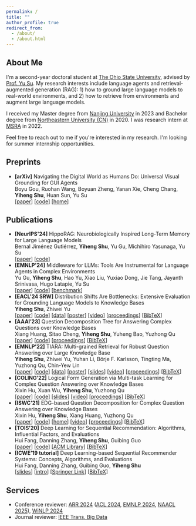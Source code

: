 ```yaml
---
permalink: /
title: ""
author_profile: true
redirect_from: 
  - /about/
  - /about.html
---
```


## About Me

I'm a second-year doctoral student at [The Ohio State University](https://cse.osu.edu/), advised by [Prof. Yu Su](https://ysu1989.github.io/).
My research interests include language agents and retrieval-augmented generation (RAG): 1) how to ground large language models to real-world environments, and 2) how to retrieve from environments and augment large language models.

I received my Master degree from [Nanjing University](https://www.nju.edu.cn/en/) in 2023 and Bachelor degree from [Northeastern University (CN)](http://sc.neu.edu.cn/english/main.htm) in 2020. 
I was research intern at [MSRA](https://www.msra.cn/) in 2022.


Feel free to reach out to me if you're interested in my research. I'm looking for summer internship opportunities.

<!-- - Master in Computer Technology, [Nanjing University](https://www.nju.edu.cn/en/), 2020.09-2023.06, advised by [Prof. Yuzhong Qu](http://ws.nju.edu.cn/~yzqu)
- Bachelor in Software Engineering, [Northeastern University (CN)](http://english.neu.edu.cn/), 2016.09-2020.06, advised by [Prof. Guibing Guo](https://guoguibing.github.io/) and [Prof. Gang Wu](http://faculty.neu.edu.cn/wugang/)
- Full-time Research Intern, [Microsoft Research Asia](https://www.msra.cn/), 2022.02-2023.02, advised by researcher [Zhiwei Yu](https://www.microsoft.com/en-us/research/people/zhiwyu/) -->

## Preprints

- **[arXiv]** Navigating the Digital World as Humans Do: Universal Visual Grounding for GUI Agents  
Boyu Gou, Ruohan Wang, Boyuan Zheng, Yanan Xie, Cheng Chang, **Yiheng Shu**, Huan Sun, Yu Su  
[[paper](https://arxiv.org/abs/2410.05243)]
[[code](https://github.com/OSU-NLP-Group/UGround)]
[[home](https://osu-nlp-group.github.io/UGround/)]

## Publications

- **[NeurIPS'24]** HippoRAG: Neurobiologically Inspired Long-Term Memory for Large Language Models  
Bernal Jiménez Gutiérrez, **Yiheng Shu**, Yu Gu, Michihiro Yasunaga, Yu Su  
[[paper](https://arxiv.org/abs/2405.14831)]
[[code](https://github.com/OSU-NLP-Group/HippoRAG)]
- **[EMNLP'24]** Middleware for LLMs: Tools Are Instrumental for Language Agents in Complex Environments  
Yu Gu, **Yiheng Shu**, Hao Yu, Xiao Liu, Yuxiao Dong, Jie Tang, Jayanth Srinivasa, Hugo Latapie, Yu Su  
[[paper](https://arxiv.org/abs/2402.14672)]
[[code](https://github.com/OSU-NLP-Group/Fuxi)]
[[benchmark](https://huggingface.co/datasets/osunlp/KBQA-Agent)]
- **[EACL'24 SRW]** Distribution Shifts Are Bottlenecks: Extensive Evaluation for Grounding Language Models to Knowledge Bases  
**Yiheng Shu**, Zhiwei Yu  
[[paper](https://arxiv.org/abs/2309.08345)]
[[code](https://github.com/yhshu/Distribution-Shifts-for-KBQA)]
[[data](https://huggingface.co/datasets/yhshu/TIARA-GAIN/tree/main)]
[[poster](https://s3.amazonaws.com/pf-user-files-01/u-59356/uploads/2024-02-11/4f13myd/EACL%202024%20SRW%20poster.pdf)]
[[video](https://s3.amazonaws.com/pf-user-files-01/u-59356/uploads/2024-02-11/6103mrr/EACL%202024%20SRW%20slides.mp4)]
[[proceedings](https://aclanthology.org/2024.eacl-srw.7/)]
[[BibTeX](https://aclanthology.org/2024.eacl-srw.7.bib)]
- **[AAAI’23]** Question Decomposition Tree for Answering Complex Questions over Knowledge Bases  
Xiang Huang, Sitao Cheng, **Yiheng Shu**, Yuheng Bao, Yuzhong Qu  
[[paper](https://arxiv.org/abs/2306.07597)]
[[code](https://github.com/cdhx/QDTQA)]
[[proceedings](https://ojs.aaai.org/index.php/AAAI/article/view/26519/26291)]
[[BibTeX](https://dblp.org/rec/conf/aaai/HuangCSBQ23.html?view=bibtex)]
- **[EMNLP’22]** TIARA: Multi-grained Retrieval for Robust Question Answering over Large Knowledge Base  
**Yiheng Shu**, Zhiwei Yu, Yuhan Li, Börje F. Karlsson, Tingting Ma, Yuzhong Qu, Chin-Yew Lin  
[[paper](https://arxiv.org/abs/2210.12925)]
[[code](https://github.com/microsoft/KC/tree/main/papers/TIARA)]
[[data](https://drive.google.com/file/d/171vTwW-tO4_5DdEzlYljj2-M3YHvegYF/view?usp=sharing)]
[[poster](https://yihengshu.github.io/files/EMNLP22poster.pdf)]
[[slides](https://yihengshu.github.io/files/EMNLP22slides.pdf)]
[[video](https://s3.amazonaws.com/pf-user-files-01/u-59356/uploads/2022-11-04/fr03tjr/EMNLP22.mp4)] 
[[proceedings](https://aclanthology.org/2022.emnlp-main.555/)]
[[BibTeX](https://aclanthology.org/2022.emnlp-main.555.bib)]
- **[COLING’22]** Logical Form Generation via Multi-task Learning for Complex Question Answering over Knowledge Bases  
Xixin Hu, Xuan Wu, **Yiheng Shu**, Yuzhong Qu  
[[paper](https://aclanthology.org/2022.coling-1.145.pdf)] 
[[code](https://github.com/HXX97/GMT-KBQA)] 
[[slides](https://s3.amazonaws.com/pf-user-files-01/u-59356/uploads/2022-09-23/ff53s0y/1216_GMTKBQA_presentation.pdf)] 
[[video](https://s3.amazonaws.com/pf-user-files-01/u-59356/uploads/2022-09-23/8y23sus/1216_GMTKBQA_video.mp4)] 
[[proceedings](https://aclanthology.org/2022.coling-1.145/)] 
[[BibTeX](https://aclanthology.org/2022.coling-1.145.bib)]
- **[ISWC’21]** EDG-based Question Decomposition for Complex Question Answering over Knowledge Bases  
Xixin Hu, **Yiheng Shu**, Xiang Huang, Yuzhong Qu  
[[paper](https://www.researchgate.net/profile/Xixin-Hu/publication/354925951_EDG-Based_Question_Decomposition_for_Complex_Question_Answering_over_Knowledge_Bases/links/63023efae3c7de4c3472860d/EDG-Based-Question-Decomposition-for-Complex-Question-Answering-over-Knowledge-Bases.pdf)] 
[[code](http://github.com/HXX97/EDGQA)] 
[[home](http://edgqa.github.io)] 
[[video](http://videolectures.net/iswc2021_1a_question_decomposition/)] 
[[proceedings](https://link.springer.com/chapter/10.1007/978-3-030-88361-4_8)] 
[[BibTeX](https://dblp.org/rec/conf/semweb/HuSHQ21.html?view=bibtex)]
- **[TOIS’20]** Deep Learning for Sequential Recommendation: Algorithms, Influential Factors, and Evaluations  
Hui Fang, Danning Zhang, **Yiheng Shu**, Guibing Guo  
[[paper](https://arxiv.org/abs/1905.01997)] 
[[code](https://github.com/sttich/dl-recommendation)] 
[[ACM Library](https://dl.acm.org/doi/10.1145/3426723)] 
[[BibTeX](https://dblp.org/rec/journals/tois/FangZSG20.html?view=bibtex)]
- **[ICWE’19 tutorial]** Deep Learning-based Sequential Recommender Systems: Concepts, Algorithms, and Evaluations  
Hui Fang, Danning Zhang, Guibing Guo, **Yiheng Shu**  
[[slides](http://web.geni-pco.com/icwe2019/tutorial2_DL-based_rs.pdf)] 
[[intro](https://icwe2019.webengineering.org/program_tutorials/)] 
[[Springer Link](https://link.springer.com/chapter/10.1007/978-3-030-19274-7_47)] 
[[BibTeX](https://dblp.org/rec/conf/icwe/0002GZS19.html?view=bibtex)]

## Services

- Conference reviewer: [ARR 2024](https://aclrollingreview.org/) ([ACL 2024](https://2024.aclweb.org/), [EMNLP 2024](https://2024.emnlp.org/), [NAACL 2025](https://2025.naacl.org)), [WiNLP 2024](https://www.winlp.org/winlp-2024-workshop/)
- Journal reviewer: [IEEE Trans. Big Data](https://ieeexplore.ieee.org/xpl/RecentIssue.jsp?punumber=6687317)